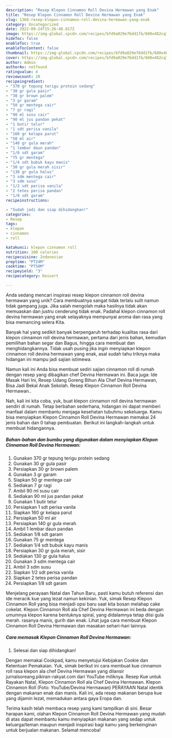 ```yaml
---
description: "Resep Klepon Cinnamon Roll Devina Hermawan yang Enak"
title: "Resep Klepon Cinnamon Roll Devina Hermawan yang Enak"
slug: 1368-resep-klepon-cinnamon-roll-devina-hermawan-yang-enak
category: Uncategorized
date: 2022-09-24T15:26:40.817Z
image: https://img-global.cpcdn.com/recipes/bfd9a029e76dd1fb/680x482cq70/klepon-cinnamon-roll-devina-hermawan-foto-resep-utama.jpg
hideToc: false
enableToc: true
enableTocContent: false
thumbnail: https://img-global.cpcdn.com/recipes/bfd9a029e76dd1fb/680x482cq70/klepon-cinnamon-roll-devina-hermawan-foto-resep-utama.jpg
cover: https://img-global.cpcdn.com/recipes/bfd9a029e76dd1fb/680x482cq70/klepon-cinnamon-roll-devina-hermawan-foto-resep-utama.jpg
author: Admin
authorAv: notfound
ratingvalue: 4
reviewcount: 20
recipeingredient:
- "370 gr tepung terigu protein sedang"
- "30 gr gula pasir"
- "30 gr brown palem"
- "3 gr garam"
- "50 gr mentega cair"
- "7 gr ragi"
- "90 ml susu cair"
- "90 ml jus pandan pekat"
- "1 butir telur"
- "1 sdt perisa vanila"
- "160 gr kelapa parut"
- "50 ml air"
- "140 gr gula merah"
- "1 lembar daun pandan"
- "1/8 sdt garam"
- "75 gr mentega"
- "1/4 sdt bubuk kayu manis"
- "30 gr gula merah sisir"
- "130 gr gula halus"
- "3 sdm mentega cair"
- "3 sdm susu"
- "1/2 sdt perisa vanila"
- "2 tetes perisa pandan"
- "1/8 sdt garam"
recipeinstructions:

- "Sudah jadi dan siap dihidangkan!"
categories:
- Resep
tags:
- klepon
- cinnamon
- roll

katakunci: klepon cinnamon roll 
nutrition: 100 calories
recipecuisine: Indonesian
preptime: "PT24M"
cooktime: "PT50M"
recipeyield: "3"
recipecategory: Dessert

---
```





Anda sedang mencari inspirasi resep klepon cinnamon roll devina hermawan yang unik? Cara membuatnya sangat tidak terlalu sulit namun tidak gampang juga. Jika salah mengolah maka hasilnya tidak akan memuaskan dan justru cenderung tidak enak. Padahal klepon cinnamon roll devina hermawan yang enak selayaknya mempunyai aroma dan rasa yang bisa memancing selera Kita.





Banyak hal yang sedikit banyak berpengaruh terhadap kualitas rasa dari klepon cinnamon roll devina hermawan, pertama dari jenis bahan, kemudian pemilihan bahan segar dan Bagus, hingga cara membuat dan menghidangkannya. Tidak usah pusing jika ingin menyiapkan klepon cinnamon roll devina hermawan yang enak,      asal sudah tahu triknya maka hidangan ini mampu jadi sajian istimewa.














Namun kali ini Anda bisa membuat sediri sajian cinnamon roll di rumah dengan resep yang dibagikan chef Devina Hermawan ini. Baca juga: Ide Masak Hari Ini, Resep Udang Goreng Bihun Ala Chef Devina Hermawan, Bisa Jadi Bekal Anak Sekolah. Resep Klepon Cinnamon Roll Devina Hermawan..






Nah, kali ini kita coba, yuk, buat klepon cinnamon roll devina hermawan sendiri di rumah. Tetap berbahan sederhana, hidangan ini dapat memberi manfaat dalam membantu menjaga kesehatan tubuhmu sekeluarga. Kamu bisa menyiapkan Klepon Cinnamon Roll Devina Hermawan memakai 24 jenis bahan dan 0 tahap pembuatan. Berikut ini langkah-langkah untuk membuat hidangannya.

<!--inarticleads1-->

##### Bahan-bahan dan bumbu yang digunakan dalam menyiapkan Klepon Cinnamon Roll Devina Hermawan:

1. Gunakan 370 gr tepung terigu protein sedang
1. Gunakan 30 gr gula pasir
1. Persiapkan 30 gr brown palem
1. Gunakan 3 gr garam
1. Siapkan 50 gr mentega cair
1. Sediakan 7 gr ragi
1. Ambil 90 ml susu cair
1. Sediakan 90 ml jus pandan pekat
1. Gunakan 1 butir telur
1. Persiapkan 1 sdt perisa vanila
1. Siapkan 160 gr kelapa parut
1. Persiapkan 50 ml air
1. Persiapkan 140 gr gula merah
1. Ambil 1 lembar daun pandan
1. Sediakan 1/8 sdt garam
1. Gunakan 75 gr mentega
1. Sediakan 1/4 sdt bubuk kayu manis
1. Persiapkan 30 gr gula merah, sisir
1. Sediakan 130 gr gula halus
1. Gunakan 3 sdm mentega cair
1. Ambil 3 sdm susu
1. Siapkan 1/2 sdt perisa vanila
1. Siapkan 2 tetes perisa pandan
1. Persiapkan 1/8 sdt garam


Menjelang perayaan Natal dan Tahun Baru, pasti kamu butuh referensi dan ide meracik kue yang lezat namun kekinian. Yuk, simak Resep Klepon Cinnamon Roll yang bisa menjadi opsi baru saat kita bosan melahap cake cokelat. Klepon Cinnamon Roll ala Chef Devina Hermawan ini beda dengan umumnya klepon karena bentuknya spiral, yang didalamnya tetap diisi gula merah. rasanya manis, gurih dan enak. Lihat juga cara membuat Klepon Cinnamon Roll Devina Hermawan dan masakan sehari-hari lainnya. 

<!--inarticleads2-->

##### Cara memasak Klepon Cinnamon Roll Devina Hermawan:


1. Selesai dan siap dihidangkan!

Dengan memakai Cookpad, kamu menyetujui Kebijakan Cookie dan Ketentuan Pemakaian. Yuk, simak berikut ini cara membuat kue cinnamon roll rasa klepon ala chef Devina Hermawan yang dilansir jurnalsoreang.pikiran-rakyat.com dari YouTube miliknya. Resep Kue untuk Rayakan Natal, Klepon Cinnamon Roll ala Chef Devina Hermawan. Klepon Cinnamon Roll (Foto: YouTube/Devina Hermawan) PERAYAAN Natal identik dengan makanan enak dan manis. Kali ini, ada resep makanan berupa kue yang dijamin lezat, memadukan antara gaya Eropa dan. 

Terima kasih telah membaca resep yang kami tampilkan di sini. Besar harapan kami, olahan Klepon Cinnamon Roll Devina Hermawan yang mudah di atas dapat membantu kamu menyiapkan makanan yang sedap untuk keluarga/teman maupun menjadi inspirasi bagi kamu yang berkeinginan untuk berjualan makanan. Selamat mencoba!
